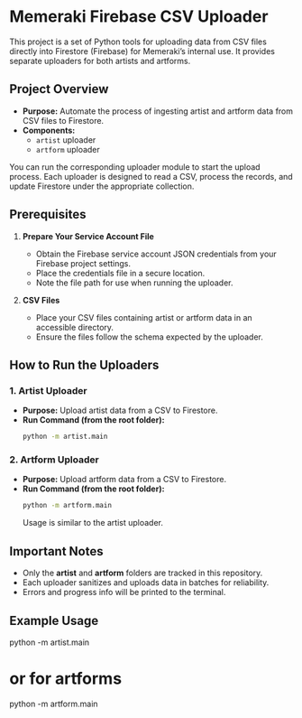 # Memeraki Firebase CSV Uploader

This project is a set of Python tools for uploading data from CSV files directly into Firestore (Firebase) for Memeraki’s internal use. It provides separate uploaders for both artists and artforms.

## Project Overview

- **Purpose:** Automate the process of ingesting artist and artform data from CSV files to Firestore.
- **Components:**  
  - `artist` uploader  
  - `artform` uploader

You can run the corresponding uploader module to start the upload process. Each uploader is designed to read a CSV, process the records, and update Firestore under the appropriate collection.

## Prerequisites

1. **Prepare Your Service Account File**
   - Obtain the Firebase service account JSON credentials from your Firebase project settings.
   - Place the credentials file in a secure location.
   - Note the file path for use when running the uploader.

2. **CSV Files**
   - Place your CSV files containing artist or artform data in an accessible directory.
   - Ensure the files follow the schema expected by the uploader.

## How to Run the Uploaders

### 1. Artist Uploader

- **Purpose:** Upload artist data from a CSV to Firestore.
- **Run Command (from the root folder):**
    ```sh
    python -m artist.main
    ```

### 2. Artform Uploader

- **Purpose:** Upload artform data from a CSV to Firestore.
- **Run Command (from the root folder):**
    ```sh
    python -m artform.main
    ```
  Usage is similar to the artist uploader.

## Important Notes

- Only the **artist** and **artform** folders are tracked in this repository.
- Each uploader sanitizes and uploads data in batches for reliability.
- Errors and progress info will be printed to the terminal.

## Example Usage
python -m artist.main
# or for artforms
python -m artform.main


